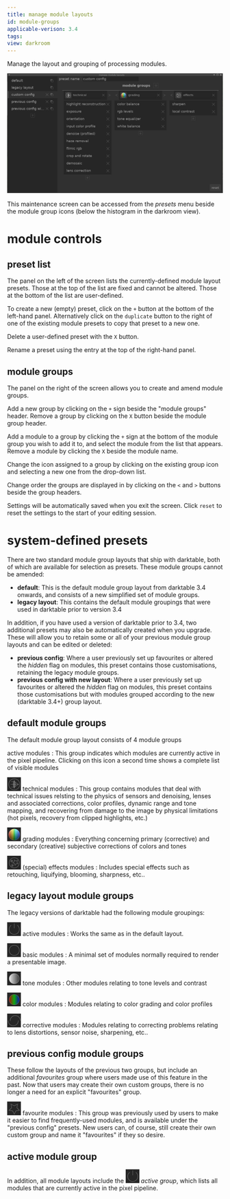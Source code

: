 ```yaml
---
title: manage module layouts
id: module-groups
applicable-verison: 3.4
tags: 
view: darkroom
---
```


Manage the layout and grouping of processing modules.

![manage module layouts](./manage-module-layouts/manage-module-layouts.png#w100)

This maintenance screen can be accessed from the _presets_ menu beside the module group icons (below the histogram in the darkroom view).

# module controls

## preset list

The panel on the left of the screen lists the currently-defined module layout presets. Those at the top of the list are fixed and cannot be altered. Those at the bottom of the list are user-defined.

To create a new (empty) preset, click on the `+` button at the bottom of the left-hand panel. Alternatively click on the `duplicate` button to the right of one of the existing module presets to copy that preset to a new one.

Delete a user-defined preset with the `X` button.

Rename a preset using the entry at the top of the right-hand panel.

## module groups

The panel on the right of the screen allows you to create and amend module groups.

Add a new group by clicking on the `+` sign beside the "module groups" header. Remove a group by clicking on the `X` button beside the module group header.

Add a module to a group by clicking the `+` sign at the bottom of the module group you wish to add it to, and select the module from the list that appears. Remove a module by clicking the `X` beside the module name.

Change the icon assigned to a group by clicking on the existing group icon and selecting a new one from the drop-down list.

Change order the groups are displayed in by clicking on the `<` and `>` buttons beside the group headers.

Settings will be automatically saved when you exit the screen. Click `reset` to reset the settings to the start of your editing session.


# system-defined presets

There are two standard module group layouts that ship with darktable, both of which are available for selection as presets. These module groups cannot be amended:

- **default**: This is the default module group layout from darktable 3.4 onwards, and consists of a new simplified set of module groups.
- **legacy layout**: This contains the default module groupings that were used in darktable prior to version 3.4

In addition, if you have used a version of darktable prior to 3.4, two additional presets may also be automatically created when you upgrade. These will allow you to retain some or all of your previous module group layouts and can be edited or deleted:

- **previous config**: Where a user previously set up favourites or altered the _hidden_ flag on modules, this preset contains those customisations, retaining the legacy module groups.
- **previous config with new layout**: Where a user previously set up favourites or altered the _hidden_ flag on modules, this preset contains those customisations but with modules grouped according to the new (darktable 3.4+) group layout.

## default module groups

The default module group layout consists of 4 module groups

 active modules
: This group indicates which modules are currently active in the pixel pipeline. Clicking on this icon a second time shows a complete list of visible modules

![module-group-technical-icon](./manage-module-layouts/module-group-technical-icon.png) technical modules
: This group contains modules that deal with technical issues relsting to the physics of sensors and denoising, lenses and associated corrections, color profiles, dynamic range and tone mapping, and recovering from damage to the image by physical limitations (hot pixels, recovery from clipped highlights, etc.)

![module-group-grading-icon](./manage-module-layouts/module-group-grading-icon.png) grading modules
: Everything concerning primary (corrective) and secondary (creative) subjective corrections of colors and tones

![module-group-effects-icon](./manage-module-layouts/module-group-effects-icon.png) (special) effects modules
: Includes special effects such as retouching, liquifying, blooming, sharpness, etc..

## legacy layout module groups

The legacy versions of darktable had the following module groupings:

![module-group-active-icon](./manage-module-layouts/module-group-active-icon.png) active modules
: Works the same as in the default layout.

![module-group-basic-icon](./manage-module-layouts/module-group-basic-icon.png) basic modules
: A minimal set of modules normally required to render a presentable image.

![module-group-tone-icon](./manage-module-layouts/module-group-tone-icon.png) tone modules
: Other modules relating to tone levels and contrast

![module-group-color-icon](./manage-module-layouts/module-group-color-icon.png) color modules
: Modules relating to color grading and color profiles

![module-group-correct-icon](./manage-module-layouts/module-group-correct-icon.png) corrective modules
: Modules relating to correcting problems relating to lens distortions, sensor noise, sharpening, etc..

## previous config module groups

These follow the layouts of the previous two groups, but include an additional _favourites_ group where users made use of this feature in the past. Now that users may create their own custom groups, there is no longer a need for an explicit "favourites" group.

![module-group-favourites-icon](./manage-module-layouts/module-group-favorites-icon.png) favourite modules
: This group was previously used by users to make it easier to find frequently-used modules, and is available under the "previous config" presets. New users can, of course, still create their own custom group and name it "favourites" if they so desire.

## active module group

In addition, all module layouts include the ![module-group-active-icon](./manage-module-layouts/module-group-active-icon.png) _active group_, which lists all modules that are currently active in the pixel pipeline.
